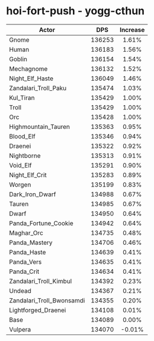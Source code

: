 # hoi-fort-push - yogg-cthun
| Actor | DPS | Increase |
|---|:---:|:---:|
|Gnome|136253|1.61%|
|Human|136183|1.56%|
|Goblin|136154|1.54%|
|Mechagnome|136132|1.52%|
|Night_Elf_Haste|136049|1.46%|
|Zandalari_Troll_Paku|135474|1.03%|
|Kul_Tiran|135429|1.00%|
|Troll|135429|1.00%|
|Orc|135428|1.00%|
|Highmountain_Tauren|135363|0.95%|
|Blood_Elf|135346|0.94%|
|Draenei|135322|0.92%|
|Nightborne|135313|0.91%|
|Void_Elf|135291|0.90%|
|Night_Elf_Crit|135283|0.89%|
|Worgen|135199|0.83%|
|Dark_Iron_Dwarf|134988|0.67%|
|Tauren|134985|0.67%|
|Dwarf|134950|0.64%|
|Panda_Fortune_Cookie|134942|0.64%|
|Maghar_Orc|134735|0.48%|
|Panda_Mastery|134706|0.46%|
|Panda_Haste|134639|0.41%|
|Panda_Vers|134635|0.41%|
|Panda_Crit|134634|0.41%|
|Zandalari_Troll_Kimbul|134392|0.23%|
|Undead|134367|0.21%|
|Zandalari_Troll_Bwonsamdi|134355|0.20%|
|Lightforged_Draenei|134108|0.01%|
|Base|134089|0.00%|
|Vulpera|134070|-0.01%|
